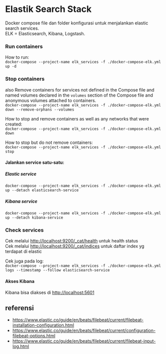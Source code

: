 # Elastik Search Stack

Docker compose file dan folder konfigurasi untuk menjalankan elastic search services.   
ELK = Elasticsearch, Kibana, Logstash.

### Run containers   
How to run:   
`docker-compose --project-name elk_services -f ./docker-compose-elk.yml up -d`

### Stop containers
also Remove containers for services not defined in the Compose file and named volumes declared in the `volumes` section of the Compose file and anonymous volumes attached to containers.   
`docker-compose --project-name elk_services -f ./docker-compose-elk.yml down --remove-orphans --volumes`
   
How to stop and remove containers  as well as any networks that were created:   
`docker-compose --project-name elk_services -f ./docker-compose-elk.yml down`   
   
How to stop but do not remove containers:   
`docker-compose --project-name elk_services -f ./docker-compose-elk.yml stop`   

#### Jalankan service satu-satu:
##### Elastic service
`docker-compose --project-name elk_services -f ./docker-compose-elk.yml up --detach elasticsearch-service`

##### Kibana service
`docker-compose --project-name elk_services -f ./docker-compose-elk.yml up --detach kibana-service`


### Check services

Cek melalui [http://localhost:9200/_cat/health](http://localhost:9200/_cat/health) untuk health status  
Cek melalui [http://localhost:9200/_cat/indices](http://localhost:9200/_cat/indices) untuk daftar index yg terdapat di elastic

Cek juga pada log:   
`docker-compose --project-name elk_services -f ./docker-compose-elk.yml logs --timestamp --follow elasticsearch-service`

#### Akses Kibana
Kibana bisa diakses di [http://localhost:5601](http://localhost:5601)


## referensi

 - https://www.elastic.co/guide/en/beats/filebeat/current/filebeat-installation-configuration.html
 - https://www.elastic.co/guide/en/beats/filebeat/current/configuration-filebeat-options.html
 - https://www.elastic.co/guide/en/beats/filebeat/current/filebeat-input-log.html